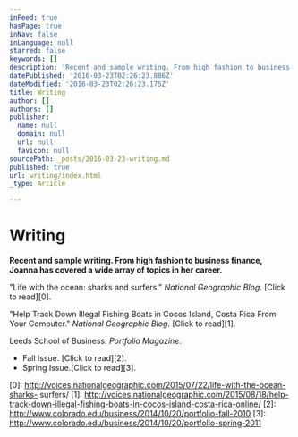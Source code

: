 ```yaml
---
inFeed: true
hasPage: true
inNav: false
inLanguage: null
starred: false
keywords: []
description: 'Recent and sample writing. From high fashion to business finance, Joanna has covered a wide array of topics in her career.'
datePublished: '2016-03-23T02:26:23.886Z'
dateModified: '2016-03-23T02:26:23.175Z'
title: Writing
author: []
authors: []
publisher:
  name: null
  domain: null
  url: null
  favicon: null
sourcePath: _posts/2016-03-23-writing.md
published: true
url: writing/index.html
_type: Article

---
```

# Writing

**Recent and sample writing. From high fashion to business finance, Joanna has covered a wide array of topics in her career.**

"Life with the ocean: sharks and surfers." _National Geographic Blog_. [Click to read][0]. 

"Help Track Down Illegal Fishing Boats in Cocos Island, Costa Rica From
Your Computer." _National Geographic Blog_. [Click to read][1].

Leeds School of Business. _Portfolio Magazine_.

* Fall Issue. [Click to read][2]. 
* Spring Issue.[Click to read][3].   

[0]: http://voices.nationalgeographic.com/2015/07/22/life-with-the-ocean-sharks- surfers/ 
[1]: http://voices.nationalgeographic.com/2015/08/18/help-track-down-illegal-fishing-boats-in-cocos-island-costa-rica-online/ 
[2]: http://www.colorado.edu/business/2014/10/20/portfolio-fall-2010
[3]: http://www.colorado.edu/business/2014/10/20/portfolio-spring-2011